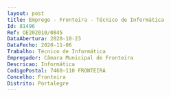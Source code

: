 ```yaml
--- 
layout: post
title: Emprego - Fronteira - Técnico de Informática
Id: 81496
Ref: OE202010/0845
DataAbertura: 2020-10-23
DataFecho: 2020-11-06
Trabalho: Técnico de Informática
Empregador: Câmara Municipal de Fronteira
Descricao: Informática
CodigoPostal: 7460-110 FRONTEIRA
Concelho: Fronteira
Distrito: Portalegre
--- 
```

